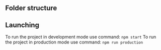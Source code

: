 ## Folder structure
## Launching
To run the project in development mode use command:
```npm start```
To run the project in production mode use command:
```npm run production```

